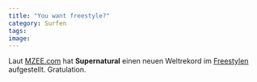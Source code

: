 ```yaml
---
title: "You want freestyle?"
category: Surfen
tags: 
image: 
---
```


Laut [MZEE.com](http://www.mzee.com) hat **Supernatural** einen neuen Weltrekord im [Freestylen](http://www.mzee.com/newscenter/show.php?artikel=100028083) aufgestellt. Gratulation.